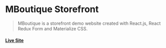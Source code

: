 # MBoutique Storefront 

> MBoutique is a storefront demo website created with React.js, React Redux Form and Materialize CSS.

#### [Live Site](http://mboutique.shawndlevin.com)




